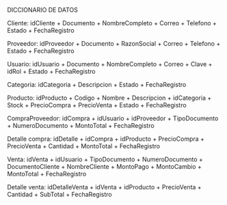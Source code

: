 ﻿DICCIONARIO DE DATOS



Cliente: idCliente + Documento + NombreCompleto + Correo + Telefono + Estado + FechaRegistro

Proveedor: idProveedor + Documento + RazonSocial + Correo + Telefono + Estado + FechaRegistro

Usuario: idUsuario + Documento + NombreCompleto + Correo + Clave + idRol + Estado + FechaRegistro

Categoria: idCategoria + Descripcion + Estado + FechaRegistro

Producto: idProducto + Codigo + Nombre + Descripcion + idCategoria + Stock + PrecioCompra + PrecioVenta + Estado + FechaRegistro

CompraProveedor: idCompra + idUsuario + idProveedor + TipoDocumento + NumeroDocumento + MontoTotal + FechaRegistro

Detalle compra: idDetalle + idCompra + idProducto + PrecioCompra + PrecioVenta + Cantidad + MontoTotal + FechaRegistro

Venta: idVenta + idUsuario + TipoDocumento + NumeroDocumento + DocumentoCliente + NombreCliente + MontoPago + MontoCambio + MontoTotal + FechaRegistro

Detalle venta: idDetalleVenta + idVenta + idProducto + PrecioVenta + Cantidad + SubTotal + FechaRegistro

